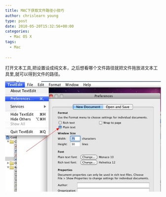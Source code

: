 ```yaml
---
title: MAC下获取文件路径小技巧
author: chrislearn young
type: post
date: 2010-05-20T15:32:56+00:00
categories:
  - Mac OS X
tags:
  - Mac

---
```

打开文本工具,把设置设成纯文本，之后想看哪个文件路径就把文件拖放进文本工具里,就可以得到文件的路径。

<!--more-->
![mac_file_path.jpg](mac_file_path.jpg)